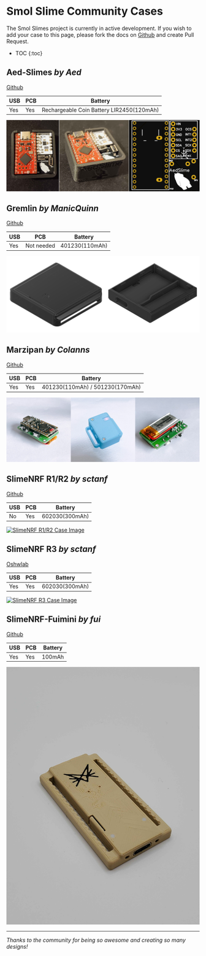 # Smol Slime Community Cases

The Smol Slimes project is currently in active development. If you wish to add your case to this page, please fork the docs on [Github](https://github.com/SlimeVR/SlimeVR-Docs-Site) and create Pull Request.

* TOC
{:toc}

## Aed-Slimes *by Aed*

[Github](https://github.com/Aed-1/Aed-Slimes)

| USB | PCB | Battery                                   |
| --- | --- | ----------------------------------------- |
| Yes | Yes | Rechargeable Coin Battery LIR2450(120mAh) |

[
<img src="https://raw.githubusercontent.com/Aed-1/Aed-Slimes/refs/heads/main/img/Aed-Slime.png"
    class="caseImage"
    alt="Aed-Slimes Case Image"/>
](https://github.com/Aed-1/Aed-Slimes)

## Gremlin *by ManicQuinn*
[Github](https://github.com/ManicQuinn/SlimeVR-Gremlin)

| USB | PCB        | Battery        |
| --- | ---------- | -------------- |
| Yes | Not needed | 401230(110mAh) |

[
<img src="https://raw.githubusercontent.com/ManicQuinn/SlimeVR-Gremlin/refs/heads/main/photos/GremlinTrackers.png"
    class="caseImage"
    alt="Gremlin Case Image"/>
](https://github.com/ManicQuinn/SlimeVR-Gremlin)

## Marzipan *by Colanns*

[Github](https://github.com/colasama/Marzipan)

| USB | PCB | Battery                         |
| --- | --- | ------------------------------- |
| Yes | Yes | 401230(110mAh) / 501230(170mAh) |

[
<img src="https://raw.githubusercontent.com/colasama/Marzipan/refs/heads/main/assets/sample.jpg"
    class="caseImage"
    alt="Marzipan Case Image"/>
](https://github.com/colasama/Marzipan)

## SlimeNRF R1/R2 *by sctanf*

[Github](https://github.com/SlimeVR/SlimeVR-Tracker-nRF-PCB)

| USB | PCB | Battery        |
| --- | --- | -------------- |
| No  | Yes | 602030(300mAh) |

[
<img src="https://raw.githubusercontent.com/SlimeVR/SlimeVR-Tracker-nRF-PCB/refs/heads/main/images/DSC_0067.webp"
    class="caseImage"
    alt="SlimeNRF R1/R2 Case Image"/>
](https://github.com/SlimeVR/SlimeVR-Tracker-nRF-PCB)

## SlimeNRF R3 *by sctanf*

[Oshwlab](https://oshwlab.com/sctanf/slimenrf3)

| USB | PCB | Battery        |
| --- | --- | -------------- |
| Yes | Yes | 602030(300mAh) |

[
<img src="https://image.easyeda.com/pullimage/yqgxTM1PciHEAJCbQuXxcXNqxEJMzmkE2ujd4QaK.jpeg"
    class="caseImage"
    alt="SlimeNRF R3 Case Image"/>
](https://oshwlab.com/sctanf/slimenrf3)

## SlimeNRF-Fuimini *by fui*

[Github](https://github.com/Zipra1/SlimeNRF-Fuimini)

| USB | PCB | Battery |
| --- | --- | ------- |
| Yes | Yes | 100mAh  |

[
<img src="https://raw.githubusercontent.com/Zipra1/SlimeNRF-Fuimini/refs/heads/main/Tracker/Photos/Raw/iso.jpg"
    class="caseImage"
    alt="SlimeNRF R3 Case Image"/>
](https://github.com/Zipra1/SlimeNRF-Fuimini)

<hr/>

*Thanks to the community for being so awesome and creating so many designs!*
